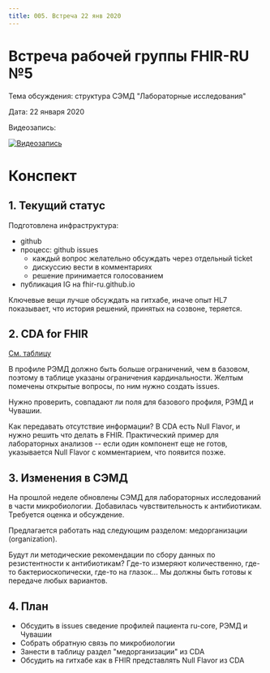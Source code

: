 ```yaml
---
title: 005. Встреча 22 янв 2020
---
```


# Встреча рабочей группы FHIR-RU №5

Тема обсуждения: структура СЭМД "Лабораторные исследования"

Дата: 22 января 2020

Видеозапись:

[![Видеозапись](http://img.youtube.com/vi/l9fFWce7JMs/0.jpg)](https://zoom.us/rec/play/u8AlIe2orm03E9LAswSDAfd4W461J_qshncf-qFZzku3VXUBZAevNbITZ-e1RESc_hN94oVr8bWf3Wlt?startTime=1579694373000)

# Конспект

## 1. Текущий статус

Подготовлена инфраструктура:
- github
- процесс: github issues
	- каждый вопрос желательно обсуждать через отдельный ticket
	- дискуссию вести в комментариях
	- решение принимается голосованием
- публикация IG на fhir-ru.github.io

Ключевые вещи лучше обсуждать на гитхабе, иначе опыт HL7 показывает, что история решений, принятых на созвоне, теряется.

## 2. CDA for FHIR
[См. таблицу](https://docs.google.com/spreadsheets/d/1zkzeId_WUfDTcdJo8Iqjahc24yuzz149CZrNDz4Bfgo/edit#gid=962745672)

В профиле РЭМД должно быть больше ограничений, чем в базовом, поэтому в таблице указаны ограничения кардинальности.
Желтым помечены открытые вопросы, по ним нужно создать issues.

Нужно проверить, совпадают ли поля для базового профиля, РЭМД и Чувашии.

Как передавать отсутствие информации? В CDA есть Null Flavor, и нужно решить что делать в FHIR. Практический пример для лабораторных анализов -- если один компонент еще не готов, указывается Null Flavor с комментарием, что появится позже.

## 3. Изменения в СЭМД

На прошлой неделе обновлены СЭМД для лабораторных исследований в части микробиологии. Добавилась чувствительность к антибиотикам. Требуется оценка и обсуждение.

Предлагается работать над следующим разделом: медорганизации (organization).

Будут ли методические рекомендации по сбору данных по резистентности к антибиотикам?
Где-то измеряют количественно, где-то бактериоскопически, где-то на глазок... Мы должны быть готовы к передаче любых вариантов.

## 4. План

- Обсудить в issues сведение профилей пациента ru-core, РЭМД и Чувашии
- Собрать обратную связь по микробиологии
- Занести в таблицу раздел "медорганизации" из CDA
- Обсудить на гитхабе как в FHIR представлять Null Flavor из СDA